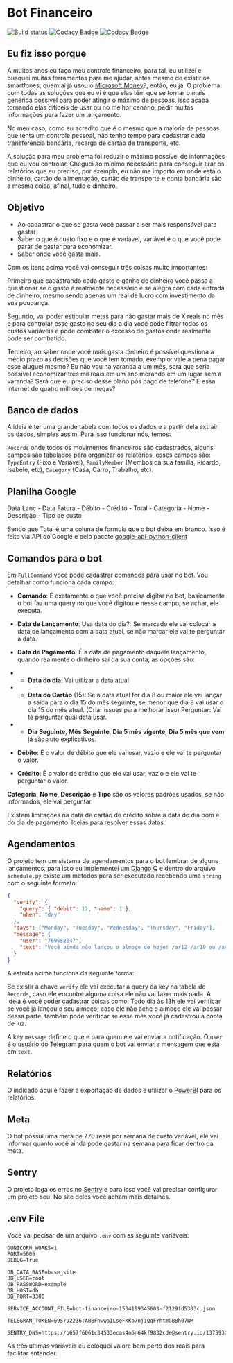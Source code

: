 # Bot Financeiro

[![Build status](https://dev.azure.com/ricardobchaves/Ricardo/_apis/build/status/financeiro-bot/financeiro-bot)](https://dev.azure.com/ricardobchaves/Ricardo/_build/latest?definitionId=11) [![Codacy Badge](https://api.codacy.com/project/badge/Coverage/c6cded8b4b124da491bf6fbc0fbc88e2)](https://www.codacy.com/manual/ricardochaves/financeiro-bot?utm_source=github.com&amp;utm_medium=referral&amp;utm_content=ricardochaves/financeiro-bot&amp;utm_campaign=Badge_Coverage) [![Codacy Badge](https://api.codacy.com/project/badge/Grade/c6cded8b4b124da491bf6fbc0fbc88e2)](https://www.codacy.com/manual/ricardochaves/financeiro-bot?utm_source=github.com&amp;utm_medium=referral&amp;utm_content=ricardochaves/financeiro-bot&amp;utm_campaign=Badge_Grade)

## Eu fiz isso porque

A muitos anos eu faço meu controle financeiro, para tal, eu utilizei e busquei muitas ferramentas para me ajudar, antes mesmo de existir os smartfones, quem aí já usou o [Microsoft Money](https://pt.wikipedia.org/wiki/Microsoft_Money)?, então, eu já.
O problema com todas as soluções que eu vi é que elas têm que se tornar o mais genérica possível para poder atingir o máximo de pessoas, isso acaba tornando elas difíceis de usar ou no melhor cenário, pedir muitas informações para fazer um lançamento.

No meu caso, como eu acredito que é o mesmo que a maioria de pessoas que tenta um controle pessoal, não tenho tempo para cadastrar cada transferência bancária, recarga de cartão de transporte, etc.

A solução para meu problema foi reduzir o máximo possível de informações que eu vou controlar. Cheguei ao mínimo necessário para conseguir tirar os relatórios que eu preciso, por exemplo, eu não me importo em onde está o dinheiro, cartão de alimentação, cartão de transporte e conta bancária são a mesma coisa, afinal, tudo é dinheiro.

## Objetivo

- Ao cadastrar o que se gasta você passar a ser mais responsável para gastar
- Saber o que é custo fixo e o que é variável, variável é o que você pode parar de gastar para economizar.
- Saber onde você gasta mais.

Com os itens acima você vai conseguir três coisas muito importantes:

Primeiro que cadastrando cada gasto e ganho de dinheiro você passa a questionar se o gasto é realmente necessário e se alegra com cada entrada de dinheiro, mesmo sendo apenas um real de lucro com investimento da sua poupança.

Segundo, vai poder estipular metas para não gastar mais de X reais no mês e para controlar esse gasto no seu dia a dia você pode filtrar todos os custos variáveis e pode combater o excesso de gastos onde realmente pode ser combatido.

Terceiro, ao saber onde você mais gasta dinheiro é possível questiona a médio prazo as decisões que você tem tomado, exemplo: vale a pena pagar esse aluguel mesmo? Eu não vou na varanda a um mês, será que seria possível economizar três mil reais em um ano morando em um lugar sem a varanda? Será que eu preciso desse plano pós pago de telefone? E essa internet de quatro milhões de megas?

## Banco de dados

A ideia é ter uma grande tabela com todos os dados e a partir dela extrair os dados, simples assim. Para isso funcionar nós, temos:

`Records` onde todos os movimentos financeiros são cadastrados, alguns campos são tabelados para organizar os relatórios, esses campos são: `TypeEntry` (Fixo e Variável), `FamilyMember` (Membos da sua família, Ricardo, Isabele, etc), `Category` (Casa, Carro, Trabalho, etc).

## Planilha Google

Data Lanc - Data Fatura - Débito - Crédito - Total - Categoria - Nome - Descrição - Tipo de custo

Sendo que Total é uma coluna de formula que o bot deixa em branco.
Isso é feito via API do Google e pelo pacote [google-api-python-client](https://github.com/googleapis/google-api-python-client)

## Comandos para o bot

Em `FullCommand` você pode cadastrar comandos para usar no bot. Vou detalhar como funciona cada campo:

- **Comando**: É exatamente o que você precisa digitar no bot, basicamente o bot faz uma query no que você digitou e nesse campo, se achar, ele executa.

- **Data de Lançamento**: Usa data do dia?: Se marcado ele vai colocar a data de lançamento com a data atual, se não marcar ele vai te perguntar a data.

- **Data de Pagamento**: É a data de pagamento daquele lançamento, quando realmente o dinheiro sai da sua conta, as opções são:
- - **Data do dia**: Vai utilizar a data atual
- - **Data do Cartão** (15): Se a data atual for dia 8 ou maior ele vai lançar a saída para o dia 15 do mês seguinte, se menor que dia 8 vai usar o dia 15 do mês atual. (Criar issues para melhorar isso)
    Perguntar: Vai te perguntar qual data usar.

- - **Dia Seguinte**, **Mês Seguinte**, **Dia 5 mês vigente**, **Dia 5 mês que vem** já são auto explicativos.

- **Débito**: É o valor de débito que ele vai usar, vazio e ele vai te perguntar o valor.
- **Crédito**: É o valor de crédito que ele vai usar, vazio e ele vai te perguntar o valor.

**Categoria**, **Nome**, **Descrição** e **Tipo** são os valores padrões usados, se não informados, ele vai perguntar

Existem limitações na data de cartão de crédito sobre a data do dia bom e do dia de pagamento. Ideias para resolver essas datas.

## Agendamentos

O projeto tem um sistema de agendamentos para o bot lembrar de alguns lançamentos, para isso eu implementei um [Django Q](https://django-q.readthedocs.io/en/latest/) e dentro do arquivo `schedule.py` existe um metodos para ser executado recebendo uma `string` com o seguinte formato:

```json
{
  "verify": {
    "query": { "debit": 12, "name": 1 },
    "when": "day"
  },
  "days": ["Monday", "Tuesday", "Wednesday", "Thursday", "Friday"],
  "message": {
    "user": "769652847",
    "text": "Você ainda não lançou o almoço de hoje! /ar12 /ar19 ou /arv"
  }
}
```

A estruta acima funciona da seguinte forma:

Se existir a chave `verify` ele vai executar a query da key na tabela de `Records`, caso ele encontre alguma coisa ele não vai fazer mais nada. A ideia é você poder cadastrar coisas como: Todo dia às 13h ele vai verificar se você já lançou o seu almoço, caso ele não ache o almoço ele vai passar dessa parte, também pode verificar se esse mês você já cadastrou a conta de luz.

A key `message` define o que e para quem ele vai enviar a notificação. O `user` é o usuário do Telegram para quem o bot vai enviar a mensagem que está em `text`.

## Relatórios

O indicado aqui é fazer a exportação de dados e utilizar o [PowerBI](https://powerbi.microsoft.com) para os relatórios.

## Meta

O bot possuí uma meta de 770 reais por semana de custo variável, ele vai informar quanto você ainda pode gastar na semana para ficar dentro da meta.

## Sentry

O projeto loga os erros no [Sentry](https://sentry.io/) e para isso você vai precisar configurar um projeto seu. No site deles você acham mais detalhes.

## .env File

Você vai pecisar de um arquivo `.env` com as seguinte variáveis:

```
GUNICORN_WORKS=1
PORT=5005
DEBUG=True

DB_DATA_BASE=base_site
DB_USER=root
DB_PASSWORD=example
DB_HOST=db
DB_PORT=3306

SERVICE_ACCOUNT_FILE=bot-financeiro-1534199345603-f2129fd5303c.json

TELEGRAN_TOKEN=695792236:ABBFhwwaILseFKKb7nj1QqFYhtmGB8h07WM

SENTRY_DNS=https://b657f6061c34533ecas4n6n64kf9832cde@sentry.io/1375930
```

As três últimas variáveis eu coloquei valore bem perto dos reais para facilitar entender.
